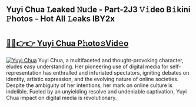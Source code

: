 ## Yuyi Chua 𝙻eaked 𝙽u𝚍e - Part-2J3 𝚅𝚒deo B𝚒kini 𝙿hotos - Hot All 𝙻eaks lBY2x

# <h2><a href="http://ld4w2n7.urlbe.top/?page=Yuyi+Chua">🔗🔗👉👉 Yuyi Chua P𝚑oto𝚜Vid𝚎o</a></h2>

[![Yuyi Chua](https://i.imgur.com/eBuTRDB.gif)](http://ld4w2n7.urlbe.top/?page=Yuyi+Chua)
Yuyi Chua, a multifaceted and thought-provoking character, eludes easy understanding. Her pioneering use of digital media for self-representation has enthralled and infuriated spectators, igniting debates on identity, artistic expression, and the evolving nature of online societies. Despite the ambiguity of her intentions, her mark on online culture is indelible. Fueled by an unyielding resolve and undeniable captivation, Yuyi Chua impact on digital media is revolutionary.
